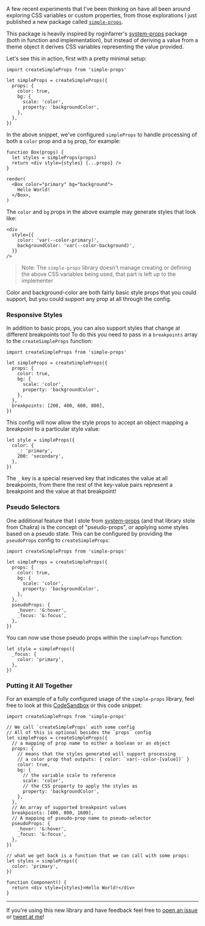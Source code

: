 A few recent experiments that I've been thinking on have all been around
exploring CSS variables or custom properties, from those explorations I just
published a new package called
[`simple-props`](https://github.com/ds-pack/simple-props).

<!-- prettier-ignore -->
This package is heavily inspired by <TwitterMention>roginfarrer</TwitterMention>'s [system-props](https://github.com/roginfarrer/system-props) package (both in
function and implementation), but instead of deriving a value from a theme
object it derives CSS variables representing the value provided.

Let's see this in action, first with a pretty minimal setup:

```tsx
import createSimpleProps from 'simple-props'

let simpleProps = createSimpleProps({
  props: {
    color: true,
    bg: {
      scale: 'color',
      property: 'backgroundColor',
    },
  },
})
```

In the above snippet, we've configured `simpleProps` to handle processing of
both a `color` prop and a `bg` prop, for example:

```tsx highlight=6
function Box(props) {
  let styles = simpleProps(props)
  return <div style={styles} {...props} />
}

render(
  <Box color="primary" bg="background">
    Hello World!
  </Box>,
)
```

The `color` and `bg` props in the above example may generate styles that look
like:

```tsx highlight=2-3
<div
  style={{
    color: 'var(--color-primary)',
    backgroundColor: 'var(--color-background)',
  }}
/>
```

> Note: The `simple-props` library doesn't manage creating or defining the above
> CSS variables being used, that part is left up to the implementer

Color and background-color are both fairly basic style props that you could
support, but you could support any prop at all through the config.

### Responsive Styles

In addition to basic props, you can also support styles that change at different
breakpoints too! To do this you need to pass in a `breakpoints` array to the
`createSimpleProps` function:

```tsx highlight=10
import createSimpleProps from 'simple-props'

let simpleProps = createSimpleProps({
  props: {
    color: true,
    bg: {
      scale: 'color',
      property: 'backgroundColor',
    },
  },
  breakpoints: [200, 400, 600, 800],
})
```

This config will now allow the style props to accept an object mapping a
breakpoint to a particular style value:

```tsx
let style = simpleProps({
  color: {
    _: 'primary',
    200: 'secondary',
  },
})
```

The `_` key is a special reserved key that indicates the value at all
breakpoints, from there the rest of the key-value pairs represent a breakpoint
and the value at that breakpoint!

### Pseudo Selectors

One additional feature that I stole from
[system-props](https://github.com/roginfarrer/system-props) (and that library
stole from Chakra) is the concept of "pseudo-props", or applying some styles
based on a pseudo state. This can be configured by providing the `pseudoProps`
config to `createSimpleProps`:

```tsx highlight=10-13
import createSimpleProps from 'simple-props'

let simpleProps = createSimpleProps({
  props: {
    color: true,
    bg: {
      scale: 'color',
      property: 'backgroundColor',
    },
  },
  pseudoProps: {
    _hover: '&:hover',
    _focus: '&:focus',
  },
})
```

You can now use those pseudo props within the `simpleProps` function:

```tsx
let style = simpleProps({
  _focus: {
    color: 'primary',
  },
})
```

### Putting it All Together

For an example of a fully configured usage of the `simple-props` library, feel
free to look at this [CodeSandbox](https://codesandbox.io/s/simple-props-lf7po)
or this code snippet:

```tsx
import createSimpleProps from 'simple-props'

// We call `createSimpleProps` with some config
// All of this is optional besides the `props` config
let simpleProps = createSimpleProps({
  // a mapping of prop name to either a boolean or an object
  props: {
    // means that the styles generated will support processing
    // a color prop that outputs: { color: `var(--color-[value])` }
    color: true,
    bg: {
      // the variable scale to reference
      scale: 'color',
      // the CSS property to apply the styles as
      property: 'backgroundColor',
    },
  },
  // An array of supported breakpoint values
  breakpoints: [400, 800, 1600],
  // A mapping of pseudo-prop name to pseudo-selector
  pseudoProps: {
    _hover: '&:hover',
    _focus: '&:focus',
  },
})

// what we get back is a function that we can call with some props:
let styles = simpleProps({
  color: 'primary',
})

function Component() {
  return <div style={styles}>Hello World!</div>
}
```

<Spacer />

---

<Spacer />

If you're using this new library and have feedback feel free to
[open an issue](https://github.com/ds-pack/simple-props) or
[tweet at me](https://twitter.com/immatthamlin)!
